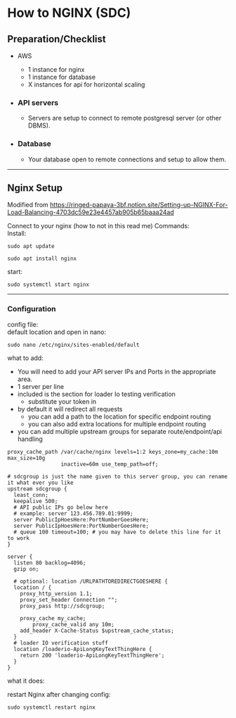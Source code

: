 # How to NGINX (SDC)

## Preparation/Checklist

- AWS<br>
  - 1 instance for nginx<br>
  - 1 instance for database<br>
  - X instances for api for horizontal scaling


- ### API servers
  - Servers are setup to connect to remote postgresql server (or other DBMS).
- ### Database
  - Your database open to remote connections and setup to allow them.


---
## Nginx Setup
Modified from
https://ringed-papaya-3bf.notion.site/Setting-up-NGINX-For-Load-Balancing-4703dc59e23e4457ab905b65baaa24ad

Connect to your nginx (how to not in this read me)
Commands:<br>
Install:
```
sudo apt update
```
```
sudo apt install nginx
```
start:<br>
```
sudo systemctl start nginx
```
---
### Configuration
config file:<br>
default location and open in nano:
```
sudo nano /etc/nginx/sites-enabled/default
```
what to add:<br>
- You will need to add your API server IPs and Ports in the appropriate area.<br>
- 1 server per line
- included is the section for loader Io testing verification
  - substitute your token in
- by default it will redirect all requests
  - you can add a path to the location for specific endpoint routing
  - you can also add extra locations for multiple endpoint routing 
- you can add multiple upstream groups for separate route/endpoint/api handling

```
proxy_cache_path /var/cache/nginx levels=1:2 keys_zone=my_cache:10m max_size=10g 
                 inactive=60m use_temp_path=off;

# sdcgroup is just the name given to this server group, you can rename it what ever you like
upstream sdcgroup {
  least_conn;
  keepalive 500;
  # API public IPs go below here
  # example: server 123.456.789.01:9999;
  server PublicIpHoesHere:PortNumberGoesHere;
  server PublicIpHoesHere:PortNumberGoesHere;
  # queue 100 timeout=100; # you may have to delete this line for it to work
}

server {
  listen 80 backlog=4096;
  gzip on;

  # optional: location /URLPATHTOREDIRECTGOESHERE {
  location / {
    proxy_http_version 1.1;
    proxy_set_header Connection "";
    proxy_pass http://sdcgroup;

    proxy_cache my_cache;
		proxy_cache_valid any 10m;
    add_header X-Cache-Status $upstream_cache_status;
  }
  # loader IO verification stuff
  location /loaderio-ApiLongKeyTextThingHere {
    return 200 'loaderio-ApiLongKeyTextThingHere';
  }
}
```
what it does: 

restart Nginx after changing config:
```
sudo systemctl restart nginx
```




